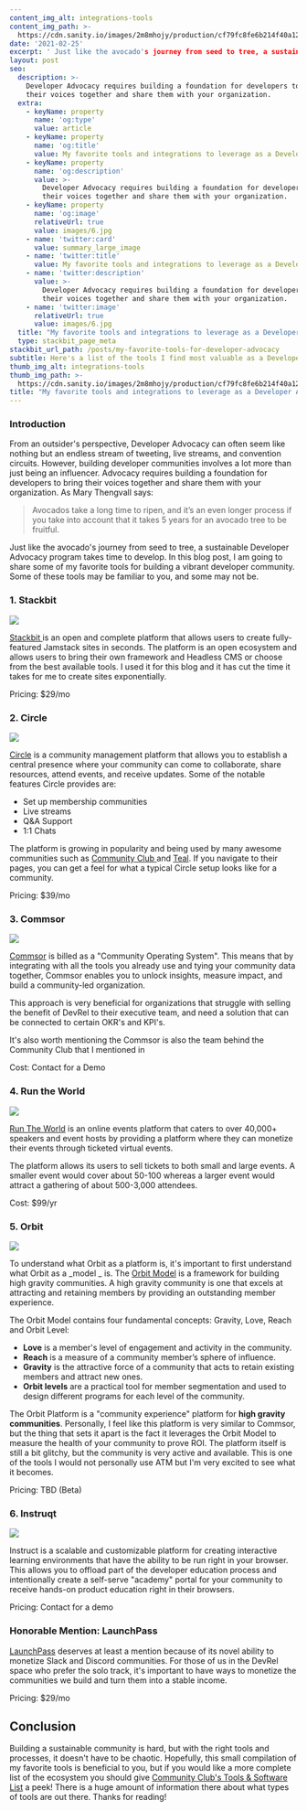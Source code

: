 ```yaml
---
content_img_alt: integrations-tools
content_img_path: >-
  https://cdn.sanity.io/images/2m8mhojy/production/cf79fc8fe6b214f40a12f715c808061d5437deea-1320x960.jpg
date: '2021-02-25'
excerpt: ' Just like the avocado's journey from seed to tree, a sustainable Developer Advocacy program takes time to develop. In this blog post, I am going to share some of my favorite tools for building a vibrant developer community. Some of these tools may be familiar to you, and some may not be. '
layout: post
seo:
  description: >-
    Developer Advocacy requires building a foundation for developers to bring
    their voices together and share them with your organization.
  extra:
    - keyName: property
      name: 'og:type'
      value: article
    - keyName: property
      name: 'og:title'
      value: My favorite tools and integrations to leverage as a Developer Avocado 🥑
    - keyName: property
      name: 'og:description'
      value: >-
        Developer Advocacy requires building a foundation for developers to bring
        their voices together and share them with your organization.
    - keyName: property
      name: 'og:image'
      relativeUrl: true
      value: images/6.jpg
    - name: 'twitter:card'
      value: summary_large_image
    - name: 'twitter:title'
      value: My favorite tools and integrations to leverage as a Developer Avocado 🥑
    - name: 'twitter:description'
      value: >-
        Developer Advocacy requires building a foundation for developers to bring
        their voices together and share them with your organization.
    - name: 'twitter:image'
      relativeUrl: true
      value: images/6.jpg
  title: "My favorite tools and integrations to leverage as a Developer Avocado 🥑"
  type: stackbit_page_meta
stackbit_url_path: /posts/my-favorite-tools-for-developer-advocacy
subtitle: Here's a list of the tools I find most valuable as a Developer Advocate
thumb_img_alt: integrations-tools
thumb_img_path: >-
  https://cdn.sanity.io/images/2m8mhojy/production/cf79fc8fe6b214f40a12f715c808061d5437deea-1320x960.jpg
title: "My favorite tools and integrations to leverage as a Developer Avocado 🥑"
---
```

### Introduction

From an outsider's perspective, Developer Advocacy can often seem like nothing but an endless stream of tweeting, live streams, and convention circuits. However, building developer communities involves a lot more than just being an influencer. Advocacy requires building a foundation for developers to bring their voices together and share them with your organization. As Mary Thengvall says:

> Avocados take a long time to ripen, and it’s an even longer process if you take into account that it takes 5 years for an avocado tree to be fruitful.

Just like the avocado's journey from seed to tree, a sustainable Developer Advocacy program takes time to develop. In this blog post, I am going to share some of my favorite tools for building a vibrant developer community. Some of these tools may be familiar to you, and some may not be. 

### **1. Stackbit**

![](https://www.stackbit.com/images/stackbit.png)

[Stackbit ](https://www.stackbit.com/) is an open and complete platform that allows users to create fully-featured Jamstack sites in seconds. The platform is an open ecosystem and allows users to bring their own framework and Headless CMS or choose from the best available tools. I used it for this blog and it has cut the time it takes for me to create sites exponentially. 

Pricing: $29/mo

### **2. Circle**

![](https://global-uploads.webflow.com/5dc6336c6ade633733ef6e44/5f316700856f6e4518917812_circle-og.png)

[Circle](https://circle.so/) is a community management platform that allows you to establish a central presence where your community can come to collaborate, share resources, attend events, and receive updates. Some of the notable features Circle provides are:

- Set up membership communities
- Live streams
- Q&A Support
- 1:1 Chats

The platform is growing in popularity and being used by many awesome communities such as [Community Club ](https://the.community.club/) and [Teal](https://www.tealhq.com/). If you navigate to their pages, you can get a feel for what a typical Circle setup looks like for a community. 

Pricing: $39/mo

### **3. Commsor**

![](https://uploads-ssl.webflow.com/5e9f1281278d0ab8a57b4d3b/5fd65142c1a06b0c57ef0ae7_marketing-graphic-complete.png)

[Commsor](https://www.commsor.com/) is billed as a "Community Operating System". This means that by integrating with all the tools you already use and tying your community data together, Commsor enables you to unlock insights, measure impact, and build a community-led organization. 

This approach is very beneficial for organizations that struggle with selling the benefit of DevRel to their executive team, and need a solution that can be connected to certain OKR's and KPI's. 

It's also worth mentioning the Commsor is also the team behind the Community Club that I mentioned in 

Cost: Contact for a Demo

### **4. Run the World**

![](https://www.runtheworld.today/blog/content/images/2020/11/rtw-logo-dark-150.png)

[Run The World](https://www.runtheworld.today/) is an online events platform that caters to over 40,000+ speakers and event hosts by providing a platform where they can monetize their events through ticketed virtual events. 

The platform allows its users to sell tickets to both small and large events. A smaller event would cover about 50-100 whereas a larger event would attract a gathering of about 500-3,000 attendees. 

Cost: $99/yr

### **5. Orbit**

![](https://avatars.githubusercontent.com/u/55637052?s=400&v=4)

To understand what Orbit as a platform is, it's important to first understand what Orbit as a _model _ is. The [Orbit Model](https://github.com/orbit-love/orbit-model) is a framework for building high gravity communities. A high gravity community is one that excels at attracting and retaining members by providing an outstanding member experience.

The Orbit Model contains four fundamental concepts: Gravity, Love, Reach and Orbit Level:

- **Love** is a member's level of engagement and activity in the community.
- **Reach** is a measure of a community member’s sphere of influence.
- **Gravity** is the attractive force of a community that acts to retain existing members and attract new ones. 
- **Orbit levels** are a practical tool for member segmentation and used to design different programs for each level of the community.

The Orbit Platform is a "community experience" platform for **high gravity communities**. Personally, I feel like this platform is very similar to Commsor, but the thing that sets it apart is the fact it leverages the Orbit Model to measure the health of your community to prove ROI. The platform itself is still a bit glitchy, but the community is very active and available. This is one of the tools I would not personally use ATM but I'm very excited to see what it becomes.

Pricing: TBD (Beta)

### **6. Instruqt**

![](https://images.g2crowd.com/uploads/product/image/social_landscape/social_landscape_0744a2fe24500f745c6a7b47e0e3d8fe/instruqt.png)

Instruct is a scalable and customizable platform for creating interactive learning environments that have the ability to be run right in your browser. This allows you to offload part of the developer education process and intentionally create a self-serve "academy" portal for your community to receive hands-on product education right in their browsers. 

Pricing: Contact for a demo

### **Honorable Mention: LaunchPass**

[](https://launchpass.com/static/landerb/images/dashboard-p-1080.png)

[LaunchPass](https://launchpass.com) deserves at least a mention because of its novel ability to monetize Slack and Discord communities. For those of us in the DevRel space who prefer the solo track, it's important to have ways to monetize the communities we build and turn them into a stable income.

Pricing: $29/mo

## Conclusion

Building a sustainable community is hard, but with the right tools and processes, it doesn't have to be chaotic. Hopefully, this small compilation of my favorite tools is beneficial to you, but if you would like a more complete list of the ecosystem you should give [Community Club's Tools & Software List](https://www.community.club/tools) a peek! There is a huge amount of information there about what types of tools are out there. Thanks for reading!